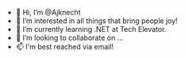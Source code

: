 - 👋 Hi, I’m @Ajknecht
- 👀 I’m interested in all things that bring people joy!
- 🌱 I’m currently learning .NET at Tech Elevator.
- 💞️ I’m looking to collaborate on ...
- 📫 I'm best reached via email!

<!---
Ajknecht/Ajknecht is a ✨ special ✨ repository because its `README.md` (this file) appears on your GitHub profile.
You can click the Preview link to take a look at your changes.
--->

